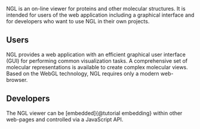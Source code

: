 
NGL is an on-line viewer for proteins and other molecular structures. It is intended for users of the web application including a graphical interface and for developers who want to use NGL in their own projects.

## Users

NGL provides a web application with an efficient graphical user interface (GUI) for performing common visualization tasks. A comprehensive set of molecular representations is available to create complex molecular views. Based on the WebGL technology, NGL requires only a modern web-browser.

## Developers

The NGL viewer can be [embedded]{@tutorial embedding} within other web-pages and controlled via a JavaScript API.
